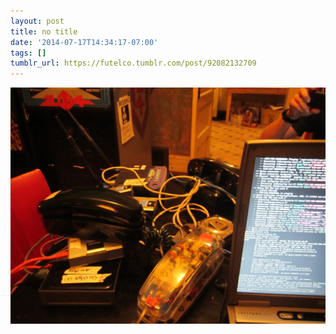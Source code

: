 ```yaml
---
layout: post
title: no title
date: '2014-07-17T14:34:17-07:00'
tags: []
tumblr_url: https://futelco.tumblr.com/post/92082132709
---
```

 ![](/images/blog/tumblr_n8vl95PSAo1th5ccio1_1280.jpg)  
